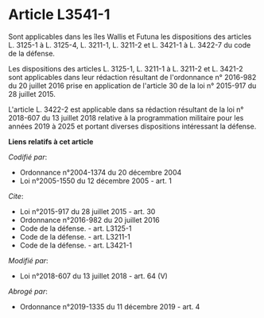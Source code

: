 # Article L3541-1

Sont applicables dans les îles Wallis et Futuna les dispositions des articles L. 3125-1 à L. 3125-4, L. 3211-1, L. 3211-2 et
L. 3421-1 à L. 3422-7 du code de la défense.

Les dispositions des articles L. 3125-1, L. 3211-1 à L. 3211-2 et L. 3421-2 sont applicables dans leur rédaction résultant de
l'ordonnance n° 2016-982 du 20 juillet 2016 prise en application de l'article 30 de la loi n° 2015-917 du 28 juillet 2015.

L'article L. 3422-2 est applicable dans sa rédaction résultant de la loi n° 2018-607 du 13 juillet 2018 relative à la
programmation militaire pour les années 2019 à 2025 et portant diverses dispositions intéressant la défense.

**Liens relatifs à cet article**

_Codifié par_:

  - Ordonnance n°2004-1374 du 20 décembre 2004
  - Loi n°2005-1550 du 12 décembre 2005 - art. 1

_Cite_:

  - Loi n°2015-917 du 28 juillet 2015 - art. 30
  - Ordonnance n°2016-982 du 20 juillet 2016
  - Code de la défense. - art. L3125-1
  - Code de la défense. - art. L3211-1
  - Code de la défense. - art. L3421-1

_Modifié par_:

  - Loi n°2018-607 du 13 juillet 2018 - art. 64 (V)

_Abrogé par_:

  - Ordonnance n°2019-1335 du 11 décembre 2019 - art. 4
